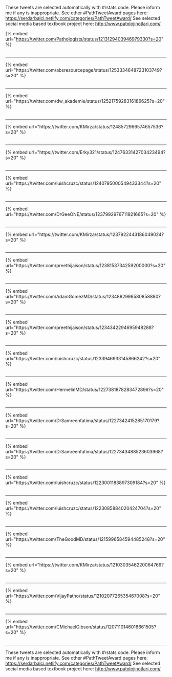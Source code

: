 

These tweets are selected automatically with #rstats code. Please inform me if any is inappropriate.
See other #PathTweetAward pages here: https://serdarbalci.netlify.com/categories/PathTweetAward/ 
See selected social media based textbook project here: http://www.patolojinotlari.com/

{% embed url="https://twitter.com/Pathologists/status/1213129403946979330?s=20" %}<br>
<br>
<hr>
{% embed url="https://twitter.com/absresourcepage/status/1253334648723103749?s=20" %}<br>
<br>
<hr>
{% embed url="https://twitter.com/dw_akademie/status/1252175928316186625?s=20" %}<br>
<br>
<hr>
{% embed url="https://twitter.com/KMirza/status/1248572966574657536?s=20" %}<br>
<br>
<hr>
{% embed url="https://twitter.com/Erky321/status/1247633142703423494?s=20" %}<br>
<br>
<hr>
{% embed url="https://twitter.com/luishcruzc/status/1240795000549433344?s=20" %}<br>
<br>
<hr>
{% embed url="https://twitter.com/DrGeeONE/status/1237992976711921665?s=20" %}<br>
<br>
<hr>
{% embed url="https://twitter.com/KMirza/status/1237922443186049024?s=20" %}<br>
<br>
<hr>
{% embed url="https://twitter.com/preethijaison/status/1238153734259200000?s=20" %}<br>
<br>
<hr>
{% embed url="https://twitter.com/AdamGomezMD/status/1234882998580858880?s=20" %}<br>
<br>
<hr>
{% embed url="https://twitter.com/preethijaison/status/1234342294695948288?s=20" %}<br>
<br>
<hr>
{% embed url="https://twitter.com/luishcruzc/status/1233946933145866242?s=20" %}<br>
<br>
<hr>
{% embed url="https://twitter.com/HermelinMD/status/1227381878283472896?s=20" %}<br>
<br>
<hr>
{% embed url="https://twitter.com/DrSamreenfatima/status/1227342415285170179?s=20" %}<br>
<br>
<hr>
{% embed url="https://twitter.com/DrSamreenfatima/status/1227343488523603968?s=20" %}<br>
<br>
<hr>
{% embed url="https://twitter.com/luishcruzc/status/1223001183897309184?s=20" %}<br>
<br>
<hr>
{% embed url="https://twitter.com/luishcruzc/status/1223085884020424704?s=20" %}<br>
<br>
<hr>
{% embed url="https://twitter.com/TheGoodMD/status/1215996584594485248?s=20" %}<br>
<br>
<hr>
{% embed url="https://twitter.com/KMirza/status/1210303546220064769?s=20" %}<br>
<br>
<hr>
{% embed url="https://twitter.com/VijayPatho/status/1210207726535467008?s=20" %}<br>
<br>
<hr>
{% embed url="https://twitter.com/CMichaelGibson/status/1207110146016661505?s=20" %}<br>
<br>
<hr>


These tweets are selected automatically with #rstats code. Please inform me if any is inappropriate.
See other #PathTweetAward pages here: https://serdarbalci.netlify.com/categories/PathTweetAward/ 
See selected social media based textbook project here: http://www.patolojinotlari.com/
